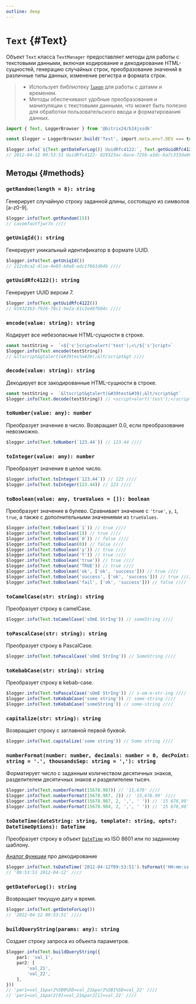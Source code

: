 ```yaml
---
outline: deep
---
```

# `Text` {#Text}

Объект `Text` класса `TextManager` предоставляет методы для работы с текстовыми данными, включая кодирование и 
декодирование HTML-сущностей, генерацию случайных строк, преобразование значений в различные типы данных, 
изменение регистра и формата строк.

>- Использует библиотеку [`luxon`](https://moment.github.io/luxon/) для работы с датами и временем.
>- Методы обеспечивают удобные преобразования и манипуляции с текстовыми данными, что может быть полезно для обработки пользовательского ввода и форматирования данных.

```ts
import { Text, LoggerBrowser } from '@bitrix24/b24jssdk'

const $logger = LoggerBrowser.build('Test', import.meta.env?.DEV === true)

$logger.info(`${Text.getDateForLog()} UuidRfc4122:`, Text.getUuidRfc4122())
// 2012-04-12 09:53:51 UuidRfc4122: 019323ac-8ace-725b-a3dc-6a7c333da066 ////
```

## Методы {#methods}

### `getRandom(length = 8): string`

Генерирует случайную строку заданной длины, состоящую из символов [a-z0-9].

```ts
$logger.info(Text.getRandom(15))
// cavomfautfjwr7n ////
```

### `getUniqId(): string`

Генерирует уникальный идентификатор в формате UUID.

```ts
$logger.info(Text.getUniqId())
// 212c0ca2-4lse-4e03-b0a8-adc1f661d64b ////
```

### `getUuidRfc4122(): string`

Генерирует UUID версии 7.

```ts
$logger.info(Text.getUuidRfc4122())
// 019323b3-7926-70c1-9e2a-81c2e48fb04c ////
```

### `encode(value: string): string`

Кодирует все небезопасные HTML-сущности в строке.

```ts
const testString =  `<${'s'}cript>alert('test');<\/${'s'}cript>`
$logger.info(Text.encode(testString))
// &ltscript&gtalert(&#39test&#39);&lt/script&gt ////
```

### `decode(value: string): string`

Декодирует все закодированные HTML-сущности в строке.

```ts
const testString =  `&ltscript&gtalert(&#39test&#39);&lt/script&gt`
$logger.info(Text.decode(testString)) // <script>alert('test');</script> ////
```

### `toNumber(value: any): number`

Преобразует значение в число. Возвращает 0.0, если преобразование невозможно.

```ts
$logger.info(Text.toNumber(`123.44`)) // 123.44 ////
```

### `toInteger(value: any): number`

Преобразует значение в целое число.

```ts
$logger.info(Text.toInteger(`123.44`)) // 123 ////
$logger.info(Text.toInteger(123.44)) // 123 ////
```

### `toBoolean(value: any, trueValues = []): boolean`

Преобразует значение в булево. Сравнивает значение с `'true'`, `y`, `1`, `true`, а также с дополнительными значениями из `trueValues`.

```ts
$logger.info(Text.toBoolean(`1`)) // true ////
$logger.info(Text.toBoolean(1)) // true ////
$logger.info(Text.toBoolean(`0`)) // false ////
$logger.info(Text.toBoolean(0)) // false ////
$logger.info(Text.toBoolean('y')) // true ////
$logger.info(Text.toBoolean('Y')) // true ////
$logger.info(Text.toBoolean('true')) // true ////
$logger.info(Text.toBoolean('TRUE')) // true ////
$logger.info(Text.toBoolean('ok', ['ok', 'success'])) // true ////
$logger.info(Text.toBoolean('success', ['ok', 'success'])) // true ////
$logger.info(Text.toBoolean('fail', ['ok', 'success'])) // false ////
```

### `toCamelCase(str: string): string`

Преобразует строку в camelCase.

```ts
$logger.info(Text.toCamelCase('sOmE StrIng')) // someString ////
```

### `toPascalCase(str: string): string`

Преобразует строку в PascalCase.

```ts
$logger.info(Text.toPascalCase('sOmE StrIng')) // SomeString ////
```

### `toKebabCase(str: string): string`

Преобразует строку в kebab-case.

```ts
$logger.info(Text.toPascalCase('sOmE StrIng')) // s-om-e-str-ing ////
$logger.info(Text.toKebabCase('some string')) // some-string ////
$logger.info(Text.toKebabCase('someString')) // some-string ////
```

### `capitalize(str: string): string`

Возвращает строку с заглавной первой буквой.

```ts
$logger.info(Text.capitalize('some string')) // Some string ////
```

### `numberFormat(number: number, decimals: number = 0, decPoint: string = '.', thousandsSep: string = ','): string`

Форматирует число с заданным количеством десятичных знаков, разделителем десятичных знаков и разделителем тысяч.

```ts
$logger.info(Text.numberFormat(15678.987)) // '15,679' ////
$logger.info(Text.numberFormat(15678.987, 2)) // '15,678.99' ////
$logger.info(Text.numberFormat(15678.987, 2, ',', ' ')) // '15 678,99' ////
$logger.info(Text.numberFormat(15678.984, 2, ',', ' ')) // '15 678,98' ////
```

### `toDateTime(dateString: string, template?: string, opts?: DateTimeOptions): DateTime`

Преобразует строку в объект [`DateTime`](tools-date-time) из ISO 8601 или по заданному шаблону.

[Аналог функции](https://moment.github.io/luxon/#/parsing?id=parsing-technical-formats) про декодирование

```ts
$logger.info(Text.toDateTime('2012-04-12T09:53:51').toFormat('HH:mm:ss y-MM-dd'))
// '09:53:51 2012-04-12' ////
```
### `getDateForLog(): string`

Возвращает текущую дату и время.

```ts
$logger.info(Text.getDateForLog())
// '2012-04-12 09:53:51' ////
```

### `buildQueryString(params: any): string`

Создает строку запроса из объекта параметров.

```ts
$logger.info(Text.buildQueryString({
	par1: 'val_1',
	par2: [
		'val_21',
		'val_22',
	],
}))
// 'par1=val_1&par2%5B0%5D=val_21&par2%5B1%5D=val_22' ////
// 'par1=val_1&par2[0]=val_21&par2[1]=val_22' ////
```